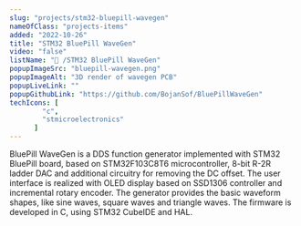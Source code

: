 ```yaml
---
slug: "projects/stm32-bluepill-wavegen"
nameOfClass: "projects-items"
added: "2022-10-26"
title: "STM32 BluePill WaveGen"
video: "false"
listName: "🔲 /STM32 BluePill WaveGen"
popupImageSrc: "bluepill-wavegen.png"
popupImageAlt: "3D render of wavegen PCB"
popupLiveLink: ""
popupGithubLink: "https://github.com/BojanSof/BluePillWaveGen"
techIcons: [
        "c",
        "stmicroelectronics"
      ]
---
```


BluePill WaveGen is a DDS function generator implemented with STM32 BluePill board, based on STM32F103C8T6 microcontroller, 8-bit R-2R ladder DAC and additional circuitry for removing the DC offset.
The user interface is realized with OLED display based on SSD1306 controller and incremental rotary encoder.
The generator provides the basic waveform shapes, like sine waves, square waves and triangle waves.
The firmware is developed in C, using STM32 CubeIDE and HAL.